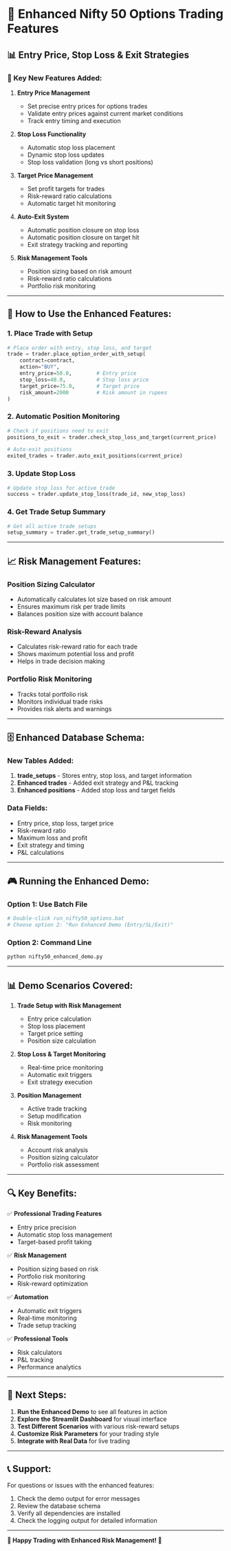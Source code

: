 # 🚀 Enhanced Nifty 50 Options Trading Features

## 📊 **Entry Price, Stop Loss & Exit Strategies**

### **🎯 Key New Features Added:**

1. **Entry Price Management**
   - Set precise entry prices for options trades
   - Validate entry prices against current market conditions
   - Track entry timing and execution

2. **Stop Loss Functionality**
   - Automatic stop loss placement
   - Dynamic stop loss updates
   - Stop loss validation (long vs short positions)

3. **Target Price Management**
   - Set profit targets for trades
   - Risk-reward ratio calculations
   - Automatic target hit monitoring

4. **Auto-Exit System**
   - Automatic position closure on stop loss
   - Automatic position closure on target hit
   - Exit strategy tracking and reporting

5. **Risk Management Tools**
   - Position sizing based on risk amount
   - Risk-reward ratio calculations
   - Portfolio risk monitoring

---

## 🔧 **How to Use the Enhanced Features:**

### **1. Place Trade with Setup**
```python
# Place order with entry, stop loss, and target
trade = trader.place_option_order_with_setup(
    contract=contract,
    action="BUY",
    entry_price=50.0,        # Entry price
    stop_loss=40.0,          # Stop loss price
    target_price=75.0,       # Target price
    risk_amount=2000         # Risk amount in rupees
)
```

### **2. Automatic Position Monitoring**
```python
# Check if positions need to exit
positions_to_exit = trader.check_stop_loss_and_target(current_price)

# Auto-exit positions
exited_trades = trader.auto_exit_positions(current_price)
```

### **3. Update Stop Loss**
```python
# Update stop loss for active trade
success = trader.update_stop_loss(trade_id, new_stop_loss)
```

### **4. Get Trade Setup Summary**
```python
# Get all active trade setups
setup_summary = trader.get_trade_setup_summary()
```

---

## 📈 **Risk Management Features:**

### **Position Sizing Calculator**
- Automatically calculates lot size based on risk amount
- Ensures maximum risk per trade limits
- Balances position size with account balance

### **Risk-Reward Analysis**
- Calculates risk-reward ratio for each trade
- Shows maximum potential loss and profit
- Helps in trade decision making

### **Portfolio Risk Monitoring**
- Tracks total portfolio risk
- Monitors individual trade risks
- Provides risk alerts and warnings

---

## 🗄️ **Enhanced Database Schema:**

### **New Tables Added:**
1. **trade_setups** - Stores entry, stop loss, and target information
2. **Enhanced trades** - Added exit strategy and P&L tracking
3. **Enhanced positions** - Added stop loss and target fields

### **Data Fields:**
- Entry price, stop loss, target price
- Risk-reward ratio
- Maximum loss and profit
- Exit strategy and timing
- P&L calculations

---

## 🎮 **Running the Enhanced Demo:**

### **Option 1: Use Batch File**
```bash
# Double-click run_nifty50_options.bat
# Choose option 2: "Run Enhanced Demo (Entry/SL/Exit)"
```

### **Option 2: Command Line**
```bash
python nifty50_enhanced_demo.py
```

---

## 📊 **Demo Scenarios Covered:**

1. **Trade Setup with Risk Management**
   - Entry price calculation
   - Stop loss placement
   - Target price setting
   - Position size calculation

2. **Stop Loss & Target Monitoring**
   - Real-time price monitoring
   - Automatic exit triggers
   - Exit strategy execution

3. **Position Management**
   - Active trade tracking
   - Setup modification
   - Risk monitoring

4. **Risk Management Tools**
   - Account risk analysis
   - Position sizing calculator
   - Portfolio risk assessment

---

## 🔍 **Key Benefits:**

✅ **Professional Trading Features**
- Entry price precision
- Automatic stop loss management
- Target-based profit taking

✅ **Risk Management**
- Position sizing based on risk
- Portfolio risk monitoring
- Risk-reward optimization

✅ **Automation**
- Automatic exit triggers
- Real-time monitoring
- Trade setup tracking

✅ **Professional Tools**
- Risk calculators
- P&L tracking
- Performance analytics

---

## 🚀 **Next Steps:**

1. **Run the Enhanced Demo** to see all features in action
2. **Explore the Streamlit Dashboard** for visual interface
3. **Test Different Scenarios** with various risk-reward setups
4. **Customize Risk Parameters** for your trading style
5. **Integrate with Real Data** for live trading

---

## 📞 **Support:**

For questions or issues with the enhanced features:
1. Check the demo output for error messages
2. Review the database schema
3. Verify all dependencies are installed
4. Check the logging output for detailed information

---

**🎉 Happy Trading with Enhanced Risk Management! 🎉**
